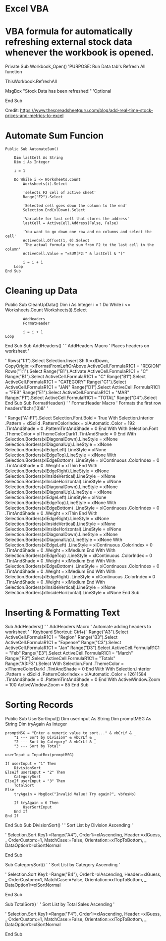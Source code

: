 # Excel VBA

# VBA formula for automatically refreshing external stock data whenever the workbook is opened.

Private Sub Workbook_Open()
'PURPOSE: Run Data tab's Refresh All function

ThisWorkbook.RefreshAll

MsgBox "Stock Data has been refreshed!" 'Optional

End Sub

Credit: https://www.thespreadsheetguru.com/blog/add-real-time-stock-prices-and-metrics-to-excel

# Automate Sum Funcion

    Public Sub AutomateSum()

        Dim lastCell As String
        Dim i As Integer
    
        i = 1
    
        Do While i <= Worksheets.Count
            Worksheets(i).Select
    
            'selects F2 cell of active sheet'
            Range("F2").Select
    
            'Selected cell goes down the column to the end'
            Selection.End(xlDown).Select
    
            'Variable for last cell that stores the address'
            lastCell = ActiveCell.Address(False, False)
    
            'You want to go down one row and no columns and select the cell'
            ActiveCell.Offset(1, 0).Select
            'The actual formula the sum from F2 to the last cell in the column'
            ActiveCell.Value = "=SUM(F2:" & lastCell & ")"
        
            i = i + 1
        Loop
    End Sub

# Cleaning up Data

Public Sub CleanUpData()
    Dim i As Integer
    i = 1
    Do While i <= Worksheets.Count
            Worksheets(i).Select
            
            AddHeaders
            FormatHeader
            
            i = i + 1
    Loop
End Sub
Sub AddHeaders()
'
' AddHeaders Macro
' Places headers on worksheet
'

'
    Rows("1:1").Select
    Selection.Insert Shift:=xlDown, CopyOrigin:=xlFormatFromLeftOrAbove
    ActiveCell.FormulaR1C1 = "REGION"
    Rows("1:1").Select
    Range("B1").Activate
    ActiveCell.FormulaR1C1 = "C"
    Range("B1").Select
    ActiveCell.FormulaR1C1 = "C"
    Range("B1").Select
    ActiveCell.FormulaR1C1 = "CATEGORY"
    Range("C1").Select
    ActiveCell.FormulaR1C1 = "JAN"
    Range("D1").Select
    ActiveCell.FormulaR1C1 = "FEB"
    Range("E1").Select
    ActiveCell.FormulaR1C1 = "MAR"
    Range("F1").Select
    ActiveCell.FormulaR1C1 = "TOTAL"
    Range("D4").Select
End Sub
Sub FormatHeader()
'
' FormatHeader Macro
' Formats the first row headers"&chr(13)&"
'

'
    Range("A1:F1").Select
    Selection.Font.Bold = True
    With Selection.Interior
        .Pattern = xlSolid
        .PatternColorIndex = xlAutomatic
        .Color = 192
        .TintAndShade = 0
        .PatternTintAndShade = 0
    End With
    With Selection.Font
        .ThemeColor = xlThemeColorDark1
        .TintAndShade = 0
    End With
    Selection.Borders(xlDiagonalDown).LineStyle = xlNone
    Selection.Borders(xlDiagonalUp).LineStyle = xlNone
    Selection.Borders(xlEdgeLeft).LineStyle = xlNone
    Selection.Borders(xlEdgeTop).LineStyle = xlNone
    With Selection.Borders(xlEdgeBottom)
        .LineStyle = xlContinuous
        .ColorIndex = 0
        .TintAndShade = 0
        .Weight = xlThin
    End With
    Selection.Borders(xlEdgeRight).LineStyle = xlNone
    Selection.Borders(xlInsideVertical).LineStyle = xlNone
    Selection.Borders(xlInsideHorizontal).LineStyle = xlNone
    Selection.Borders(xlDiagonalDown).LineStyle = xlNone
    Selection.Borders(xlDiagonalUp).LineStyle = xlNone
    Selection.Borders(xlEdgeLeft).LineStyle = xlNone
    Selection.Borders(xlEdgeTop).LineStyle = xlNone
    With Selection.Borders(xlEdgeBottom)
        .LineStyle = xlContinuous
        .ColorIndex = 0
        .TintAndShade = 0
        .Weight = xlThin
    End With
    Selection.Borders(xlEdgeRight).LineStyle = xlNone
    Selection.Borders(xlInsideVertical).LineStyle = xlNone
    Selection.Borders(xlInsideHorizontal).LineStyle = xlNone
    Selection.Borders(xlDiagonalDown).LineStyle = xlNone
    Selection.Borders(xlDiagonalUp).LineStyle = xlNone
    With Selection.Borders(xlEdgeLeft)
        .LineStyle = xlContinuous
        .ColorIndex = 0
        .TintAndShade = 0
        .Weight = xlMedium
    End With
    With Selection.Borders(xlEdgeTop)
        .LineStyle = xlContinuous
        .ColorIndex = 0
        .TintAndShade = 0
        .Weight = xlMedium
    End With
    With Selection.Borders(xlEdgeBottom)
        .LineStyle = xlContinuous
        .ColorIndex = 0
        .TintAndShade = 0
        .Weight = xlMedium
    End With
    With Selection.Borders(xlEdgeRight)
        .LineStyle = xlContinuous
        .ColorIndex = 0
        .TintAndShade = 0
        .Weight = xlMedium
    End With
    Selection.Borders(xlInsideVertical).LineStyle = xlNone
    Selection.Borders(xlInsideHorizontal).LineStyle = xlNone
End Sub

# Inserting & Formatting Text
Sub AddHeaders()
'
' AddHeaders Macro
' Automate adding headers to worksheet
'
' Keyboard Shortcut: Ctrl+j
'
    Range("A3").Select
    ActiveCell.FormulaR1C1 = "Region"
    Range("B3").Select
    ActiveCell.FormulaR1C1 = "Expense"
    Range("C3").Select
    ActiveCell.FormulaR1C1 = "Jan"
    Range("D3").Select
    ActiveCell.FormulaR1C1 = "Feb"
    Range("E3").Select
    ActiveCell.FormulaR1C1 = "March"
    Range("F3").Select
    ActiveCell.FormulaR1C1 = "Totals"
    Range("A3:F3").Select
    With Selection.Font
        .ThemeColor = xlThemeColorDark1
        .TintAndShade = 0
    End With
    With Selection.Interior
        .Pattern = xlSolid
        .PatternColorIndex = xlAutomatic
        .Color = 12611584
        .TintAndShade = 0
        .PatternTintAndShade = 0
    End With
    ActiveWindow.Zoom = 100
    ActiveWindow.Zoom = 85
End Sub

# Sorting Records

Public Sub UserSortInput()
    Dim userInput As String
    Dim promptMSG As String
    Dim tryAgain As Integer
    
    promptMSG = "Enter a numeric value to sort..." & vbCrLf & _
        "1 --- Sort by Division" & vbCrLf & _
        "2 --- Sort by Category" & vbCrLf & _
        "3 --- Sort by Total"
    
    userInput = InputBox(promptMSG)
    
    If userInput = "1" Then
        DivisionSort
    ElseIf userInput = "2" Then
        CategorySort
    ElseIf userInput = "3" Then
        TotalSort
    Else
        tryAgain = MsgBox("Invalid Value! Try again?", vbYesNo)
        
        If tryAgain = 6 Then
            UserSortInput
        End If
    End If
    
End Sub
Sub DivisionSort()
'
' Sort List by Division Ascending
'

'
    Selection.Sort Key1:=Range("A4"), Order1:=xlAscending, Header:=xlGuess, _
        OrderCustom:=1, MatchCase:=False, Orientation:=xlTopToBottom, _
        DataOption1:=xlSortNormal

End Sub

Sub CategorySort()
'
' Sort List by Category Ascending
'

'
    Selection.Sort Key1:=Range("B4"), Order1:=xlAscending, Header:=xlGuess, _
        OrderCustom:=1, MatchCase:=False, Orientation:=xlTopToBottom, _
        DataOption1:=xlSortNormal

End Sub

Sub TotalSort()
'
' Sort List by Total Sales Ascending
'

'
    Selection.Sort Key1:=Range("F4"), Order1:=xlAscending, Header:=xlGuess, _
        OrderCustom:=1, MatchCase:=False, Orientation:=xlTopToBottom, _
        DataOption1:=xlSortNormal

End Sub

